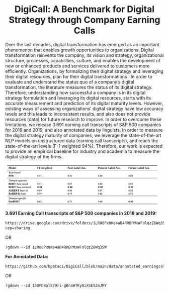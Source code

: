 
<h1 align="center">DigiCall: A Benchmark for Digital Strategy through Company Earning Calls</h1>
Over the last decades, digital transformation has emerged as an
important phenomenon that enables growth opportunities to organizations.
Digital transformation reinvents the company, its vision
and strategy, organizational structure, processes, capabilities, culture,
and enables the development of new or enhanced products
and services delivered to customers more efficiently. Organizations,
by formalizing their digital strategy and leveraging their
digital resources, plan for their digital transformations . In order
to evaluate and understand the status quo of a company’s digital
transformation, the literature measures the status of its digital strategy. Therefore, understanding how successful a company is in
its digital strategy formulation and leveraging its digital resources,
starts with its accurate measurement and prediction of its digital
maturity levels. However, existing ways of assessing organizations’
digital strategy have low accuracy levels and this leads to inconsistent
results, and also does not provide resources (data) for future
research to improve. In order to overcome these limitations, we
release 3.691 earning call transcripts of S&P 500 companies for
2018 and 2019, and also annotated data by linguists. In order to
measure the digital strategy maturity of companies, we leverage
the state-of-the-art NLP models on unstructured data (earning call
transcripts), and reach the state-of-the-art levels (F-1 weighted 94%).
Therefore, our work is expected to provide an empirical baseline
for industry and academia to measure the digital strategy of
the firms.


<p align="center">
  <img width="800" src="benchmark.png" alt="The Results">
</p>


 **3.691 Earning Call transcripts of S&P 500 companies in 2018 and 2019:**


```
https://drive.google.com/drive/folders/1LR08Px8Ke4aB4RRBPMxWFolqzZ6Wq35W?usp=sharing
```
OR

```
!gdown --id 1LR08Px8Ke4aB4RRBPMxWFolqzZ6Wq35W
```

**For Annotated Data:**


```
https://github.com/hpataci/DigiCall/blob/main/data/annotated_earningcalls.csv
```

OR

```
!gdown --id 15UFD8alS79ri-gBnaWTKy0iXSES2mJMY
```
